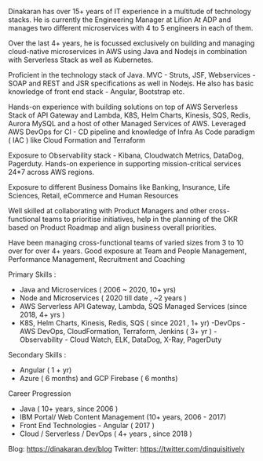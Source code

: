 Dinakaran has over 15+ years of IT experience in a multitude of technology stacks.  He is currently the Engineering Manager at Lifion At ADP and manages two different microservices with 4 to 5 engineers in each of them. 

Over the last 4+ years, he is focussed exclusively on building and managing cloud-native microservices in AWS using Java and Nodejs in combination with Serverless Stack as well as Kubernetes.

Proficient in the technology stack of Java.  MVC - Struts, JSF, Webservices - SOAP and REST and JSR specifications as well in Nodejs. He also has basic knowledge of front end stack - Angular, Bootstrap etc.

Hands-on experience with building solutions on top of  AWS Serverless Stack of API Gateway and Lambda, K8S, Helm Charts, Kinesis, SQS, Redis, Aurora MySQL and a host of other Managed Services of AWS. Leveraged AWS DevOps for CI - CD pipeline and knowledge of Infra As Code paradigm ( IAC ) like Cloud Formation and Terraform

Exposure to Observability stack - Kibana, Cloudwatch Metrics, DataDog, Pagerduty. Hands-on experience in supporting mission-critical services 24*7 across AWS regions.

Exposure to different Business Domains like Banking, Insurance, Life Sciences, Retail, eCommerce and Human Resources

Well skilled at collaborating with Product Managers and other cross-functional teams to prioritise initiatives, help in the planning of the OKR based on Product Roadmap and align business overall priorities. 

Have been managing cross-functional teams of varied sizes from 3 to 10 over for over 4+ years. Good exposure at Team and People Management, Performance Management, Recruitment and Coaching 

Primary Skills : 

- Java and Microservices ( 2006 ~ 2020, 10+ yrs)
- Node and Microservices ( 2020 till date , ~2 years )
- AWS Serverless API Gateway, Lambda, SQS Managed Services (since 2018,  4+ yrs ) 
- K8S, Helm Charts, Kinesis, Redis, SQS ( since 2021 , 1+ yr)
-DevOps - AWS DevOps, CloudFormation,  Terraform, Jenkins ( 3+ yr ) 
-Observability - Cloud Watch, ELK, DataDog, X-Ray, PagerDuty

Secondary Skills :

- Angular ( 1 + yr)
- Azure    ( 6 months)  and GCP Firebase ( 6 months)  


Career Progression 

- Java  ( 10+ years, since 2006 ) 
- IBM Portal/ Web Content Management (10+ years, 2006 - 2017) 
- Front End Technologies - Angular ( 2017 )
- Cloud  / Serverless / DevOps ( 4+ years , since 2018 ) 


Blog: https://dinakaran.dev/blog
Twitter: https://twitter.com/dinquisitively
